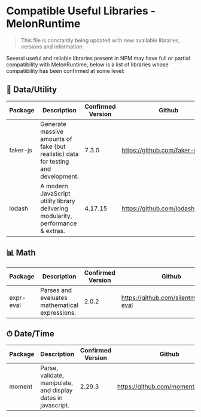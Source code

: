 # Compatible Useful Libraries - MelonRuntime

> This file is constantly being updated with new available libraries, versions and information

Several useful and reliable libraries present in NPM may have full or partial compatibility with MelonRuntime, below is a list of 
libraries whose compatibility has been confirmed at some level:

## 📄 Data/Utility

| Package | Description | Confirmed Version | Github |
| ------- | ----------- | ----------------- | ------ |
| faker-js | Generate massive amounts of fake (but realistic) data for testing and development. | 7.3.0 | https://github.com/faker-js/faker |
| lodash | A modern JavaScript utility library delivering modularity, performance & extras. | 4.17.15 | https://github.com/lodash/lodash |

## 📊 Math

| Package | Description | Confirmed Version | Github |
| ------- | ----------- | ----------------- | ------ |
| expr-eval | Parses and evaluates mathematical expressions. | 2.0.2 | https://github.com/silentmatt/expr-eval |

## ⏱ Date/Time

| Package | Description | Confirmed Version | Github |
| ------- | ----------- | ----------------- | ------ |
| moment | Parse, validate, manipulate, and display dates in javascript. | 2.29.3 | https://github.com/moment/moment/ |
